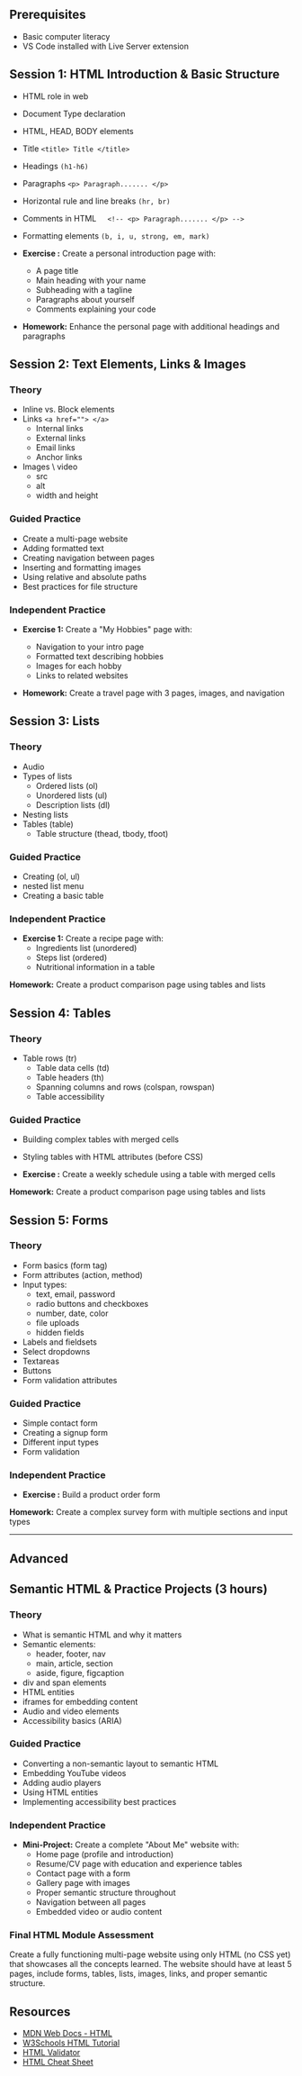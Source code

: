 
## Prerequisites

- Basic computer literacy
- VS Code installed with Live Server extension

## Session 1: HTML Introduction & Basic Structure

- HTML role in web
- Document Type declaration
- HTML, HEAD, BODY elements
- Title  `<title> Title </title>`

- Headings `(h1-h6)`
- Paragraphs `<p> Paragraph....... </p>`
- Horizontal rule and line breaks `(hr, br)`
- Comments in HTML     `<!-- <p> Paragraph....... </p> -->`
-  Formatting elements `(b, i, u, strong, em, mark)`


- **Exercise :** Create a personal introduction page with:
  - A page title
  - Main heading with your name
  - Subheading with a tagline
  - Paragraphs about yourself
  - Comments explaining your code


- **Homework:** Enhance the personal page with additional headings and paragraphs

## Session 2: Text Elements, Links & Images

### Theory
- Inline vs. Block elements
- Links `<a href=""> </a>`
	-  Internal links
	-  External links
	- Email links
	- Anchor links
- Images \ video 
	- src
	- alt
	- width and height

### Guided Practice
- Create a multi-page website
- Adding formatted text
- Creating navigation between pages
- Inserting and formatting images
- Using relative and absolute paths
- Best practices for file structure

### Independent Practice

- **Exercise 1:** Create a "My Hobbies" page with:
  - Navigation to your intro page
  - Formatted text describing hobbies
  - Images for each hobby
  - Links to related websites
  
- **Homework:** Create a travel page with 3 pages, images, and navigation

## Session 3: Lists 

### Theory
- Audio
- Types of lists
  - Ordered lists (ol)
  - Unordered lists (ul)
  - Description lists (dl)
- Nesting lists
- Tables (table)
  - Table structure (thead, tbody, tfoot)
  

### Guided Practice
- Creating (ol, ul)
- nested list menu
- Creating a basic table


### Independent Practice
- **Exercise 1:** Create a recipe page with:
  - Ingredients list (unordered)
  - Steps list (ordered)
  - Nutritional information in a table

**Homework:** Create a product comparison page using tables and lists



## Session 4: Tables 

### Theory

- Table rows (tr)
  - Table data cells (td)
  - Table headers (th)
  - Spanning columns and rows (colspan, rowspan)
  - Table accessibility


### Guided Practice
- Building complex tables with merged cells
- Styling tables with HTML attributes (before CSS)

- **Exercise :** Create a weekly schedule using a table with merged cells



**Homework:** Create a product comparison page using tables and lists



## Session 5: Forms

### Theory
- Form basics (form tag)
- Form attributes (action, method)
- Input types:
  - text, email, password
  - radio buttons and checkboxes
  - number, date, color
  - file uploads
  - hidden fields
- Labels and fieldsets
- Select dropdowns
- Textareas
- Buttons
- Form validation attributes

### Guided Practice
- Simple contact form
- Creating a signup form
- Different input types
- Form validation

### Independent Practice
- **Exercise :** Build a product order form

**Homework:** Create a complex survey form with multiple sections and input types













---
## **Advanced**
## Semantic HTML & Practice Projects (3 hours)

### Theory
- What is semantic HTML and why it matters
- Semantic elements:
  - header, footer, nav
  - main, article, section
  - aside, figure, figcaption
- div and span elements
- HTML entities
- iframes for embedding content
- Audio and video elements
- Accessibility basics (ARIA)

### Guided Practice
- Converting a non-semantic layout to semantic HTML
- Embedding YouTube videos
- Adding audio players
- Using HTML entities
- Implementing accessibility best practices

### Independent Practice
- **Mini-Project:** Create a complete "About Me" website with:
  - Home page (profile and introduction)
  - Resume/CV page with education and experience tables
  - Contact page with a form
  - Gallery page with images
  - Proper semantic structure throughout
  - Navigation between all pages
  - Embedded video or audio content

### Final HTML Module Assessment
Create a fully functioning multi-page website using only HTML (no CSS yet) that showcases all the concepts learned. The website should have at least 5 pages, include forms, tables, lists, images, links, and proper semantic structure.

## Resources
- [MDN Web Docs - HTML](https://developer.mozilla.org/en-US/docs/Web/HTML)
- [W3Schools HTML Tutorial](https://www.w3schools.com/html/)
- [HTML Validator](https://validator.w3.org/)
- [HTML Cheat Sheet](https://htmlcheatsheet.com/) 
